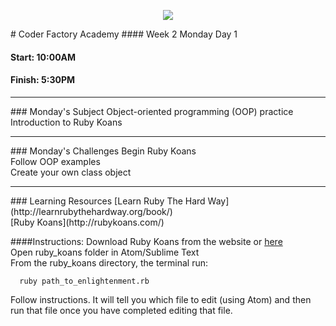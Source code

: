 <p align="center"><img src="https://github.com/coder-factory-academy/cf-guidline-css/blob/master/CFA.png"></p>
# Coder Factory Academy
#### Week 2 Monday Day 1

#### Start: 10:00AM
#### Finish: 5:30PM
<hr>
### Monday's Subject
Object-oriented programming (OOP) practice <br>
Introduction to Ruby Koans <br>


<hr>
### Monday's Challenges
Begin Ruby Koans <br>
Follow OOP examples <br>
Create your own class object <br>

<hr>
### Learning Resources
[Learn Ruby The Hard Way](http://learnrubythehardway.org/book/) <br>
[Ruby Koans](http://rubykoans.com/) <br>

####Instructions:
Download Ruby Koans from the website or [here](rubykoans.zip) <br>
Open ruby_koans folder in Atom/Sublime Text <br>
From the ruby_koans directory, the terminal run: <br>
```
  ruby path_to_enlightenment.rb
```
Follow instructions. It will tell you which file to edit (using Atom) and then run that file once you have completed editing that file.
